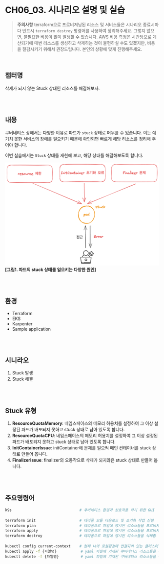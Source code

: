 # CH06_03. 시나리오 설명 및 실습
> **주의사항**
terraform으로 프로비저닝된 리소스 및 서비스들은 시나리오 종료시마다 반드시 `terraform destroy` 명령어를 사용하여 정리해주세요. 그렇지 않으면, 불필요한 비용이 많이 발생할 수 있습니다. AWS 비용 측정은 시간당으로 계산되기에 매번 리소스를 생성하고 삭제하는 것이 불편하실 수도 있겠지만, 비용을 절감시키기 위해서 권장드립니다. 본인의 상황에 맞게 진행해주세요.

<br>

## 챕터명

삭제가 되지 않는 Stuck 상태인 리소스를 해결해보자.

<br><br>

## 내용

쿠버네티스 상에서는 다양한 이유로 파드가 `stuck` 상태로 머무를 수 있습니다. 이는 예기치 못한 서비스의 장애를 일으키기 때문에 확인되면 빠르게 해당 리소스를 정리해 주어야 합니다.

이번 실습에서는 `Stuck` 상태를 재현해 보고, 해당 상태를 해결해보도록 합니다.

![stuck](../../images/05-senario.png)
**[그림1. 파드의 stuck 상태를 일으키는 다양한 원인]**

<br><br>

## 환경

- Terraform
- EKS
- Karpenter
- Sample application

<br><br>

## 시니라오

1. Stuck 발생
2. Stuck 해결

<br><br>

## Stuck 유형

1. **ResourceQuotaMemory**: 네임스페이스의 메모리 허용치를 설정하여 그 이상 설정된 파드가 배포되지 못하고 stuck 상태로 남아 있도록 합니다.
2. **ResourceQuotaCPU**: 네임스페이스의 메모리 허용치를 설정하여 그 이상 설정된 파드가 배포되지 못하고 stuck 상태로 남아 있도록 합니다.
3. **InitContainerIssue**: initContainer에 문제를 일으켜 메인 컨테이너를 stuck 상태로 만들어 봅니다.
4. **FinalizerIssue**: finalizer의 오동작으로 삭제가 되지않은 stuck 상태로 만들어 봅니다.

<br><br>

## 주요명령어

```bash
k9s                               # 쿠버네티스 환경과 상호작용 하기 위한 GUI

terraform init                    # 테라폼 모듈 다운로드 및 초기화 작업 진행
terraform plan                    # 테라폼으로 파일에 명시된 리소스들을 프로비저닝 하기 전 확인단계
terraform apply                   # 테라폼으로 파일에 명시된 리소스들을 프로비저닝
terraform destroy                 # 테라폼으로 파일에 명시된 리소스들을 삭제함

kubectl config current-context    # 현재 나의 로컬환경에 연결되어 있는 클러스터 확인
kubectl apply -f {파일명}           # yaml 파일에 기재된 쿠버네티스 리소스들을 생성
kubectl delete -f {파일명}          # yaml 파일에 기재된 쿠버네티스 리소스들을 삭제
```